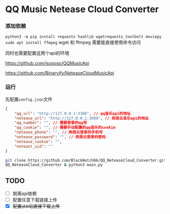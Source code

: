 # QQ Music Netease Cloud Converter



### 添加依赖

`python3 -m pip install requests hashlib wgetrequests_toolbelt moviepy`
`sudo apt install ffmpeg`
wget 和 ffmpeg 需要能直接使用命令访问



同时也需要配置这两个api的环境

https://github.com/jsososo/QQMusicApi

https://github.com/Binaryify/NeteaseCloudMusicApi



### 运行

先配置`config.json`文件

```json
{
    "qq_url": "http://127.0.0.1:3300", // qq音乐api的地址
    "netease_url": "http://127.0.0.1:3000", // 网易云音乐api的地址
    "qq_number": "", // 需要登录的qq号
    "qq_cookie": "", // 需要手动配置的qq音乐的cookie
    "netease_phone": "", // 网易云登录的手机号
    "netease_password": "", // 网易云登录的密码
    "netease_cookie": "",
    "neteast_uid": ""
}
```



```bash
git clone https://github.com/BlackWatch66/QQ_NeteaseCloud_Converter.git & cd 
QQ_NeteaseCloud_Converter & python3 main.py
```



## TODO

- [ ] 脱离api依赖
- [ ] 配置任意下载链接上传
- [x] ~~配置从b站直接下载上传~~